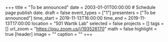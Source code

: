 +++
title = "To be announced"
date = 2003-01-01T00:00:00  # Schedule page publish date.
draft = false
event_types = ["1"]
presenters = ["To be announced"]
time_start = 2019-11-13T16:00:00
time_end = 2019-11-13T17:00:00
location = "501 Wartik Lab"
selected = false
projects = []
tags = []
url_zoom = "https://psu.zoom.us/j/193526170"
math = false
highlight = true
[header]
image = ""
caption = ""
+++
